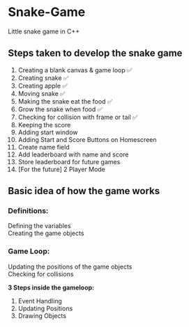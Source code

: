 # Snake-Game
Little snake game in C++

## Steps taken to develop the snake game 

1. Creating a blank canvas & game loop ✅
2. Creating snake ✅
3. Creating apple ✅
4. Moving snake ✅
5. Making the snake eat the food ✅
6. Grow the snake when food ✅
7. Checking for collision with frame or tail ✅
8. Keeping the score
9. Adding start window 
10. Adding Start and Score Buttons on Homescreen
11. Create name field
12. Add leaderboard with name and score
13. Store leaderboard for future games
14. [For the future] 2 Player Mode

## Basic idea of how the game works 

### Definitions:
Defining the variables <br />
Creating the game objects 

### Game Loop:  
Updating the positions of the game objects <br />
Checking for collisions 

<strong>3 Steps inside the gameloop: <br /></strong>
1. Event Handling 
2. Updating Positions 
3. Drawing Objects
